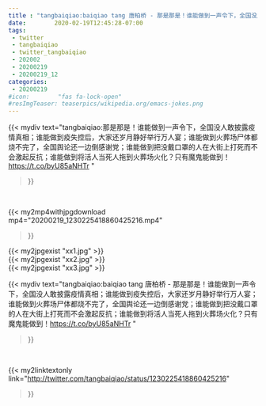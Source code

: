 ```yaml
---
title : "tangbaiqiao:baiqiao tang 唐柏桥 - 那是那是！谁能做到一声令下，全国没人敢披露疫情真相；谁能做到疫失控后，大家还岁月静好举行万人宴；谁能做到火葬场尸体都烧不完了，全国舆论还一边倒感谢党；谁能做到把没戴口罩的人在大街上打死而不会激起反抗；谁能做到将活人当死人拖到火葬场火化？只有魔鬼能做到！https://t.co/byU85aNHTr "
date:        2020-02-19T12:45:28-07:00
tags:
 - twitter
 - tangbaiqiao
 - twitter_tangbaiqiao
 - 202002
 - 20200219
 - 20200219_12
categories:
 - 20200219
#icon:        "fas fa-lock-open"
#resImgTeaser: teaserpics/wikipedia.org/emacs-jokes.png
---
```


{{< mydiv text="tangbaiqiao:那是那是！谁能做到一声令下，全国没人敢披露疫情真相；谁能做到疫失控后，大家还岁月静好举行万人宴；谁能做到火葬场尸体都烧不完了，全国舆论还一边倒感谢党；谁能做到把没戴口罩的人在大街上打死而不会激起反抗；谁能做到将活人当死人拖到火葬场火化？只有魔鬼能做到！https://t.co/byU85aNHTr "
>}}
<br>


{{< my2mp4withjpgdownload mp4="20200219_1230225418860425216.mp4"
>}}

{{< my2jpgexist "xx1.jpg" >}}<br>
{{< my2jpgexist "xx2.jpg" >}}<br>
{{< my2jpgexist "xx3.jpg" >}}<br>



{{< mydiv text="tangbaiqiao:baiqiao tang 唐柏桥 - 那是那是！谁能做到一声令下，全国没人敢披露疫情真相；谁能做到疫失控后，大家还岁月静好举行万人宴；谁能做到火葬场尸体都烧不完了，全国舆论还一边倒感谢党；谁能做到把没戴口罩的人在大街上打死而不会激起反抗；谁能做到将活人当死人拖到火葬场火化？只有魔鬼能做到！https://t.co/byU85aNHTr "
>}}
<br>

{{< my2linktextonly link="http://twitter.com/tangbaiqiao/status/1230225418860425216"
>}}


<br>


